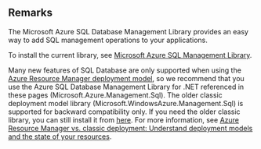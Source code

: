 ## Remarks  
 The Microsoft Azure SQL Database Management Library provides an easy way to add SQL management operations to your applications.  
  
 To install the current library, see [Microsoft Azure SQL Management Library](https://www.nuget.org/packages/Microsoft.Azure.Management.Sql).  
  
 Many new features of SQL Database are only supported when using the [Azure Resource Manager deployment model](https://azure.microsoft.com/documentation/articles/resource-group-overview/), so we recommend that you use the Azure SQL Database Management Library for .NET referenced in these pages (Microsoft.Azure.Management.Sql). The older classic deployment model library (Microsoft.WindowsAzure.Management.Sql) is supported for backward compatibility only. If you need the older classic library, you can still install it from  [here](https://www.nuget.org/packages/Microsoft.WindowsAzure.Management.Sql). For more information, see [Azure Resource Manager vs. classic deployment: Understand deployment models and the state of your resources](https://azure.microsoft.com/documentation/articles/resource-manager-deployment-model/).